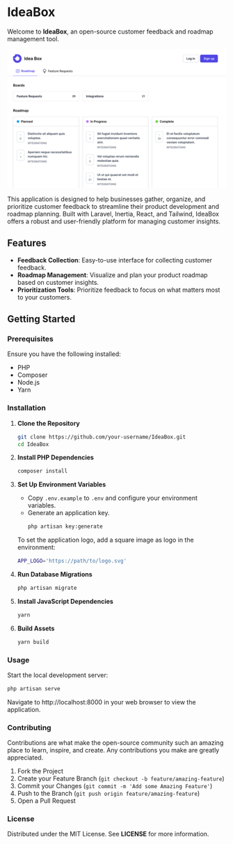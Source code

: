 # IdeaBox

Welcome to **IdeaBox**, an open-source customer feedback and roadmap management tool.

![Screenshot](docs/screenshot.png)

This application is designed to help businesses gather, organize, and prioritize customer feedback to streamline their product development and roadmap planning. Built with Laravel, Inertia, React, and Tailwind, IdeaBox offers a robust and user-friendly platform for managing customer insights.

## Features

- **Feedback Collection**: Easy-to-use interface for collecting customer feedback.
- **Roadmap Management**: Visualize and plan your product roadmap based on customer insights.
- **Prioritization Tools**: Prioritize feedback to focus on what matters most to your customers.

## Getting Started

### Prerequisites

Ensure you have the following installed:

- PHP
- Composer
- Node.js
- Yarn

### Installation

1. **Clone the Repository**

   ```bash
   git clone https://github.com/your-username/IdeaBox.git
   cd IdeaBox
   ```

2. **Install PHP Dependencies**

   ```bash
   composer install
   ```

3. **Set Up Environment Variables**

   - Copy `.env.example` to `.env` and configure your environment variables.
   - Generate an application key.
     ```bash
     php artisan key:generate
     ```
    To set the application logo, add a square image as logo in the environment:

   ```bash
   APP_LOGO='https://path/to/logo.svg'
   ```

5. **Run Database Migrations**

   ```bash
   php artisan migrate
   ```

6. **Install JavaScript Dependencies**

   ```bash
   yarn
   ```

7. **Build Assets**
   ```bash
   yarn build
   ```

### Usage

Start the local development server:

```bash
php artisan serve
```

Navigate to http://localhost:8000 in your web browser to view the application.

### Contributing

Contributions are what make the open-source community such an amazing place to learn, inspire, and create. Any contributions you make are greatly appreciated.

1. Fork the Project
1. Create your Feature Branch (`git checkout -b feature/amazing-feature`)
1. Commit your Changes (`git commit -m 'Add some Amazing Feature'`)
1. Push to the Branch (`git push origin feature/amazing-feature`)
1. Open a Pull Request

### License

Distributed under the MIT License. See **LICENSE** for more information.
